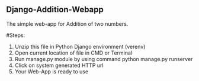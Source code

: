 ## Django-Addition-Webapp
The simple web-app for Addition of two numbers. 		
    
#Steps:
1. Unzip this file in Python Django environment (verenv)
2. Open current location of file in CMD or Terminal
3. Run manage.py module by using command python manage.py runserver
4. Click on system generated HTTP url
5. Your Web-App is ready to use
